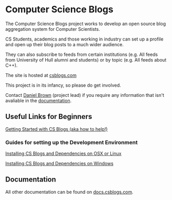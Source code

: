 # Computer Science Blogs
The Computer Science Blogs project works to develop an open source blog aggregation system for Computer Scientists. 

CS Students, academics and those working in industry can set up a profile and open up their blog posts to a much wider audience.

They can also subscribe to feeds from certain institutions (e.g. All feeds from University of Hull alumni and students) or by topic (e.g. All feeds about C++).

The site is hosted at [csblogs.com](http://csblogs.com)

This project is in its infancy, so please do get involved.

Contact [Daniel Brown](mailto:d.t.brown@outlook.com) (project lead) if you require any information that isn't avaliable in the [documentation](http://docs.csblogs.com). 

## Useful Links for Beginners
[Getting Started with CS Blogs (aka how to help!)](http://docs.csblogs.com/v0.1/docs/getting-started)

### Guides for setting up the Development Environment
[Installing CS Blogs and Dependencies on OSX or Linux](http://docs.csblogs.com/v0.1/docs/installing-on-os-x-or-linux)

[Installing CS Blogs and Dependencies on Windows](http://docs.csblogs.com/v0.1/docs/installing-on-windows)

## Documentation
All other documentation can be found on [docs.csblogs.com](http://docs.csblogs.com).
